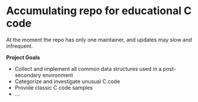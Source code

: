# Accumulating repo for educational C code

At the moment the repo has only one maintainer, and updates may slow and infrequent.

**Project Goals**
- Collect and implement all common data structures used in a post-secondary environment
- Categorize and investigate unusual C code
- Provide classic C code samples
- ...

